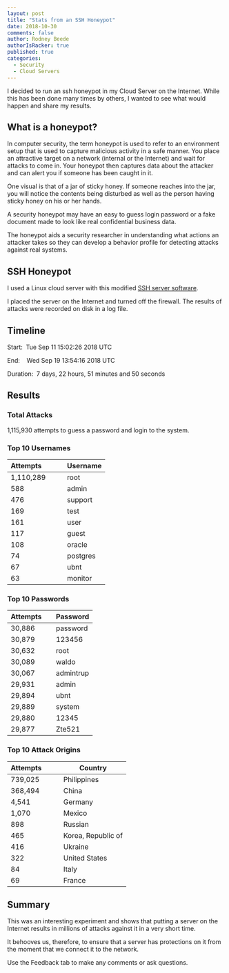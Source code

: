 ```yaml
---
layout: post
title: "Stats from an SSH Honeypot"
date: 2018-10-30 
comments: false
author: Rodney Beede
authorIsRacker: true
published: true
categories:
  - Security
  - Cloud Servers
---
```


I decided to run an ssh honeypot in my Cloud Server on the Internet.  While this
has been done many times by others, I wanted to see what would happen and share
my results.

<!--more-->

## What is a honeypot?

In computer security, the term honeypot is used to refer to an environment setup
that is used to capture malicious activity in a safe manner.  You place an
attractive target on a network (internal or the Internet) and wait for attacks
to come in.  Your honeypot then captures data about the attacker and can alert
you if someone has been caught in it.

One visual is that of a jar of sticky honey.  If someone reaches into the jar,
you will notice the contents being disturbed as well as the person having sticky
honey on his or her hands.

A security honeypot may have an easy to guess login password or a fake document
made to look like real confidential business data.

The honeypot aids a security researcher in understanding what actions an attacker
takes so they can develop a behavior profile for detecting attacks against real
systems.


## SSH Honeypot

I used a Linux cloud server with this modified [SSH server software](https://github.com/droberson/ssh-honeypot.git).

I placed the server on the Internet and turned off the firewall.  The results
of attacks were recorded on disk in a log file.


## Timeline

Start:  Tue Sep 11 15:02:26 2018 UTC

End:    Wed Sep 19 13:54:16 2018 UTC

Duration:  7 days, 22 hours, 51 minutes and 50 seconds


## Results

### Total Attacks

1,115,930 attempts to guess a password and login to the system.


### Top 10 Usernames

| Attempts &nbsp; &nbsp; &nbsp; &nbsp; &nbsp; | Username |
|-------|--------|
| 1,110,289 | root |
| 588 | admin |
| 476 | support |
| 169 | test |
| 161 | user |
| 117 | guest |
| 108 | oracle |
| 74 | postgres |
| 67 | ubnt |
| 63 | monitor |


### Top 10 Passwords

| Attempts &nbsp; &nbsp; | Password |
|-------|--------|
| 30,886 | password |
| 30,879 | 123456 |
| 30,632 | root |
| 30,089 | waldo |
| 30,067 | admintrup |
| 29,931 | admin |
| 29,894 | ubnt |
| 29,889 | system |
| 29,880 | 12345 |
| 29,877 | Zte521 |


### Top 10 Attack Origins

| Attempts &nbsp; &nbsp; &nbsp; &nbsp; | Country |
|-------|--------|
| 739,025 | Philippines |
| 368,494 | China |
| 4,541 | Germany |
| 1,070 | Mexico |
| 898 | Russian |
| 465 | Korea, Republic of |
| 416 | Ukraine |
| 322 | United States |
| 84 | Italy |
| 69 | France |



## Summary

This was an interesting experiment and shows that putting a server on the
Internet results in millions of attacks against it in a very short time.

It behooves us, therefore, to ensure that a server has protections on it from
the moment that we connect it to the network.

Use the Feedback tab to make any comments or ask questions.

